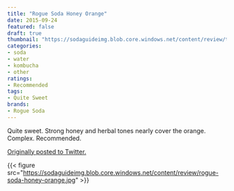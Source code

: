 ```yaml
---
title: "Rogue Soda Honey Orange"
date: 2015-09-24
featured: false
draft: true
thumbnail: "https://sodaguideimg.blob.core.windows.net/content/review/thumbs/rogue-soda-honey-orange.jpg"
categories:
- soda
- water
- kombucha
- other
ratings:
- Recommended
tags:
- Quite Sweet
brands:
- Rogue Soda
---
```


Quite sweet. Strong honey and herbal tones nearly cover the orange. Complex. Recommended. 

[Originally posted to Twitter.](https://twitter.com/Cavorter/status/647205296050298880)

{{< figure src="https://sodaguideimg.blob.core.windows.net/content/review/rogue-soda-honey-orange.jpg" >}}

